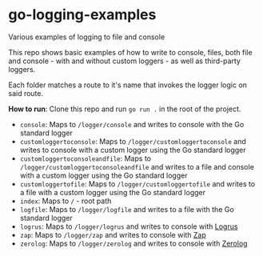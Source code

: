 # go-logging-examples
Various examples of logging to file and console

This repo shows basic examples of how to write to console, files, both file and console - with and without custom loggers - as well as third-party loggers.

Each folder matches a route to it's name that invokes the logger logic on said route.

**How to run**: Clone this repo and run `go run .` in the root of the project.

- `console`: Maps to `/logger/console` and writes to console with the Go standard logger
- `customloggertoconsole`: Maps to `/logger/customloggertoconsole` and writes to console with a custom logger using the Go standard logger
- `customloggertoconsoleandfile`: Maps to `/logger/customloggertoconsoleandfile` and writes to a file and console with a custom logger using the Go standard logger
- `customloggertofile`: Maps to `/logger/customloggertofile` and writes to a file with a custom logger using the Go standard logger
- `index`: Maps to `/` - root path
- `logfile`: Maps to `/logger/logfile` and writes to a file with the Go standard logger
- `logrus`: Maps to `/logger/logrus` and writes to console with [Logrus](https://github.com/Sirupsen/logrus)
- `zap`: Maps to `/logger/zap` and writes to console with [Zap](https://github.com/uber-go/zap)
- `zerolog`: Maps to `/logger/zerolog` and writes to console with [Zerolog](https://github.com/rs/zerolog)
